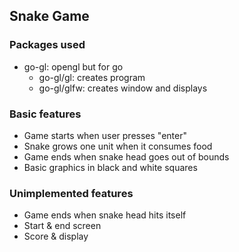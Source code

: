 ## Snake Game

### Packages used
- go-gl: opengl but for go
  - go-gl/gl: creates program
  - go-gl/glfw: creates window and displays 

### Basic features
* Game starts when user presses "enter"
* Snake grows one unit when it consumes food
* Game ends when snake head goes out of bounds
* Basic graphics in black and white squares

### Unimplemented features
* Game ends when snake head hits itself
* Start & end screen
* Score & display




